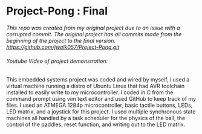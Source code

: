 # Project-Pong : Final
*This repo was created from my original project due to an issue with a corrupted commit. The original project has all commits made from the beginning of the project to the final version. https://github.com/jwalk057/Project-Pong.git*

###### Youtube Video of project demonstration:

This embedded systems project was coded and wired by myself, i used a virtual machine running a distro of Ubuntu Linux that had AVR toolchain installed to easily write to my microcontroller. I coded in C from the command prompt using vim text editor and used GitHub to keep track of my files. I used an ATMEGA 1284p microcontroller, basic tactile buttons, LEDs, LED matrix, and a joystick for this project. I used multiple synchronous state machines all handled by a task scheduler for the physics of the ball, the control of the paddles, reset function, and writing out to the LED matrix.
